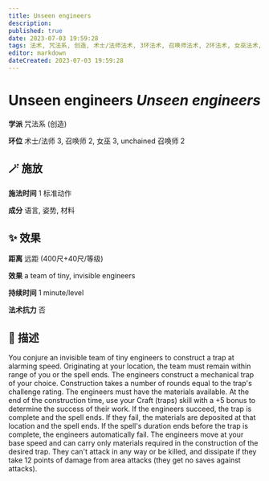 ```yaml
---
title: Unseen engineers
description: 
published: true
date: 2023-07-03 19:59:28
tags: 法术, 咒法系, 创造, 术士/法师法术, 3环法术, 召唤师法术, 2环法术, 女巫法术, unchained 召唤师法术
editor: markdown
dateCreated: 2023-07-03 19:59:28
---
```


# **Unseen engineers** *Unseen engineers*

**学派** 咒法系 (创造) 

**环位** 术士/法师 3, 召唤师 2, 女巫 3, unchained 召唤师 2

## 🪄 施放

**施法时间** 1 标准动作

**成分** 语言, 姿势, 材料

## ✨ 效果  

**距离** 远距 (400尺+40尺/等级) 

**效果** a team of tiny, invisible engineers 

**持续时间** 1 minute/level 

**法术抗力** 否

## 📖 描述

You conjure an invisible team of tiny engineers to construct a trap at alarming speed. Originating at your location, the team must remain within range of you or the spell ends. The engineers construct a mechanical trap of your choice. Construction takes a number of rounds equal to the trap's challenge rating. The engineers must have the materials available. At the end of the construction time, use your Craft (traps) skill with a +5 bonus to determine the success of their work. If the engineers succeed, the trap is complete and the spell ends. If they fail, the materials are deposited at that location and the spell ends. If the spell's duration ends before the trap is complete, the engineers automatically fail.  The engineers move at your base speed and can carry only materials required in the construction of the desired trap. They can't attack in any way or be killed, and dissipate if they take 12 points of damage from area attacks (they get no saves against attacks).
    